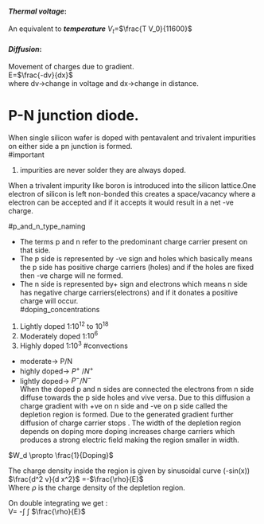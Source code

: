 
#### ***Thermal voltage***: 

An equivalent to ***temperature*** $V_t$=$\frac{T V_0}{11600}$  
#### ***Diffusion***:
Movement of charges due to gradient.  
E=$\frac{-dv}{dx}$   
  where dv->change in voltage and dx->change in distance.  
# P-N junction diode. 
When single silicon wafer is doped with pentavalent and trivalent impurities on either side a pn junction is formed.  
#important 
1. impurities are never solder they are always doped.  

When a trivalent impurity like boron is introduced into the silicon lattice.One electron of silicon is left non-bonded this creates a space/vacancy where a electron can be accepted and if it accepts it would result in a net -ve charge.  

#p_and_n_type_naming   
 
  - The terms p and n refer to the predominant charge carrier present on that side.
 - The p side is represented by -ve sign and holes which basically means the p side has positive charge carriers (holes) and if the holes are fixed then -ve charge will ne formed.
 -  The n side is represented by+ sign and electrons which means n side has negative charge carriers(electrons) and if it donates a positive charge will occur.  
#doping_concentrations 
1.  Lightly doped 1:$10^{12}$ to $10^{18}$ 
2. Moderately doped   1:$10^6$ 
3. Highly doped 1:$10^3$ 
 #convections 
 - moderate-> P/N
 - highly doped-> $P^+$ /$N^+$ 
 - lightly doped-> $P^-$/$N^-$   
 When the doped p and n sides are connected the electrons from n side diffuse towards the p side holes and vive versa. Due to this diffusion a charge gradient with +ve on n side and -ve on p side called the depletion region is formed. Due to the generated gradient further diffusion of charge carrier stops . The width of the depletion region depends on doping more doping increases charge carriers which produces a strong electric field making the region smaller in width.  

$W_d \propto \frac{1}{Doping}$   

The charge density inside the region is given by sinusoidal curve (-sin(x))
$\frac{d^2 v}{d x^2}$ =-$\frac{\rho}{E}$  
Where $\rho$ is the charge density of the depletion region.  

On double integrating we get :  
V= -$\int$ $\int$ $\frac{\rho}{E}$   


 
 














